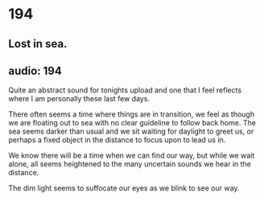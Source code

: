 # 194
## Lost in sea.
audio: 194
---
Quite an abstract sound for tonights upload and one that I feel reflects where I am personally these last few days.

There often seems a time where things are in transition, we feel as though we are floating out to sea with no clear guideline to follow back home. The sea seems darker than usual and we sit waiting for daylight to greet us, or perhaps a fixed object in the distance to focus upon to lead us in.

We know there will be a time when we can find our way, but while we wait alone, all seems heightened to the many uncertain sounds we hear in the distance.

The dim light seems to suffocate our eyes as we blink to see our way.